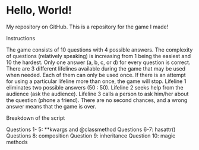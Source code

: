 # Hello, World!
My repository on GitHub.
This is a repository for the game I made!

Instructions

The game consists of 10 questions with 4 possible answers. The complexity of questions (relatively speaking) is increasing from 1 being the easiest and 10 the hardest. Only one answer (a, b, c, or d) for every question is correct. There are 3 different lifelines available during the game that may be used when needed. Each of them can only be used once. If there is an attempt for using a particular lifeline more than once, the game will stop. Lifeline 1 eliminates two possible answers (50 : 50). Lifeline 2 seeks help from the audience (ask the audience). Lifeline 3 calls a person to ask him/her about the question (phone a friend). There are no second chances, and a wrong answer means that the game is over. 


Breakdown of the script

Questions 1- 5: **kwargs and @classmethod
Questions 6-7: hasattr()
Questions 8: composition
Question 9: inheritance
Question 10: magic methods
